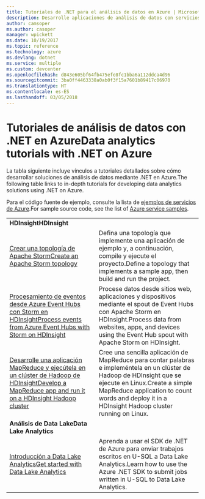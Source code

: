 ```yaml
---
title: Tutoriales de .NET para el análisis de datos en Azure | Microsoft Docs
description: Desarrolle aplicaciones de análisis de datos con servicios de Microsoft Azure.
author: camsoper
ms.author: casoper
manager: wpickett
ms.date: 10/19/2017
ms.topic: reference
ms.technology: azure
ms.devlang: dotnet
ms.service: multiple
ms.custom: devcenter
ms.openlocfilehash: d843e605bf64fb475efe8fc1bba6a112ddca4d96
ms.sourcegitcommit: 3ba0ff4463338a0ab0f3f15a7601b89417c06970
ms.translationtype: HT
ms.contentlocale: es-ES
ms.lasthandoff: 03/05/2018
---
```

# <a name="data-analytics-tutorials-with-net-on-azure"></a><span data-ttu-id="5dcb3-103">Tutoriales de análisis de datos con .NET en Azure</span><span class="sxs-lookup"><span data-stu-id="5dcb3-103">Data analytics tutorials with .NET on Azure</span></span>

<span data-ttu-id="5dcb3-104">La tabla siguiente incluye vínculos a tutoriales detallados sobre cómo desarrollar soluciones de análisis de datos mediante .NET en Azure.</span><span class="sxs-lookup"><span data-stu-id="5dcb3-104">The following table links to in-depth tutorials for developing data analytics solutions using .NET on Azure.</span></span> 

<span data-ttu-id="5dcb3-105">Para el código fuente de ejemplo, consulte la lista de [ejemplos de servicios de Azure](https://azure.microsoft.com/resources/samples/?platform=dotnet).</span><span class="sxs-lookup"><span data-stu-id="5dcb3-105">For sample source code, see the list of [Azure service samples](https://azure.microsoft.com/resources/samples/?platform=dotnet).</span></span>

| | |
|---|---|
| <span data-ttu-id="5dcb3-106">**HDInsight**</span><span class="sxs-lookup"><span data-stu-id="5dcb3-106">**HDInsight**</span></span> | |
| <span data-ttu-id="5dcb3-107">[Crear una topología de Apache Storm][1]</span><span class="sxs-lookup"><span data-stu-id="5dcb3-107">[Create an Apache Storm topology][1]</span></span> | <span data-ttu-id="5dcb3-108">Defina una topología que implemente una aplicación de ejemplo y, a continuación, compile y ejecute el proyecto.</span><span class="sxs-lookup"><span data-stu-id="5dcb3-108">Define a topology that implements a sample app, then build and run the project.</span></span> | 
| <span data-ttu-id="5dcb3-109">[Procesamiento de eventos desde Azure Event Hubs con Storm en HDInsight][2]</span><span class="sxs-lookup"><span data-stu-id="5dcb3-109">[Process events from Azure Event Hubs with Storm on HDInsight][2]</span></span> | <span data-ttu-id="5dcb3-110">Procese datos desde sitios web, aplicaciones y dispositivos mediante el spout de Event Hubs con Apache Storm en HDInsight.</span><span class="sxs-lookup"><span data-stu-id="5dcb3-110">Process data from websites, apps, and devices using the Event Hub spout with Apache Storm on HDInsight.</span></span>
| <span data-ttu-id="5dcb3-111">[Desarrolle una aplicación MapReduce y ejecútela en un clúster de Hadoop de HDInsight][3]</span><span class="sxs-lookup"><span data-stu-id="5dcb3-111">[Develop a MapReduce app and run it on a HDInsight Hadoop cluster][3]</span></span> | <span data-ttu-id="5dcb3-112">Cree una sencilla aplicación de MapReduce para contar palabras e impleméntela en un clúster de Hadoop de HDInsight que se ejecute en Linux.</span><span class="sxs-lookup"><span data-stu-id="5dcb3-112">Create a simple MapReduce application to count words and deploy it in a HDInsight Hadoop cluster running on Linux.</span></span> |
| <span data-ttu-id="5dcb3-113">**Análisis de Data Lake**</span><span class="sxs-lookup"><span data-stu-id="5dcb3-113">**Data Lake Analytics**</span></span> | |
| <span data-ttu-id="5dcb3-114">[Introducción a Data Lake Analytics][4]</span><span class="sxs-lookup"><span data-stu-id="5dcb3-114">[Get started with Data Lake Analytics][4]</span></span> | <span data-ttu-id="5dcb3-115">Aprenda a usar el SDK de .NET de Azure para enviar trabajos escritos en U-SQL a Data Lake Analytics.</span><span class="sxs-lookup"><span data-stu-id="5dcb3-115">Learn how to use the Azure .NET SDK to submit jobs written in U-SQL to Data Lake Analytics.</span></span>|


[1]: /azure/hdinsight/hdinsight-storm-develop-csharp-event-hub-topology
[2]: /azure/hdinsight/hdinsight-storm-develop-csharp-visual-studio-topology
[3]: /azure/hdinsight/hdinsight-hadoop-dotnet-csharp-mapreduce-streaming
[4]: /azure/data-lake-analytics/data-lake-analytics-get-started-net-sdk